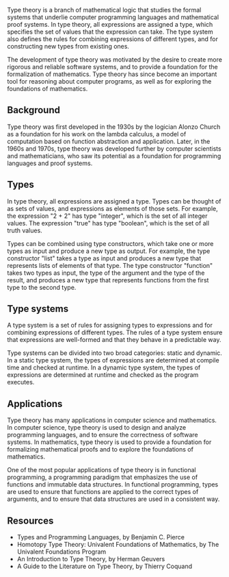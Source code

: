 Type theory is a branch of mathematical logic that studies the formal systems that underlie computer programming languages and mathematical proof systems. In type theory, all expressions are assigned a type, which specifies the set of values that the expression can take. The type system also defines the rules for combining expressions of different types, and for constructing new types from existing ones.

The development of type theory was motivated by the desire to create more rigorous and reliable software systems, and to provide a foundation for the formalization of mathematics. Type theory has since become an important tool for reasoning about computer programs, as well as for exploring the foundations of mathematics.

## Background

Type theory was first developed in the 1930s by the logician Alonzo Church as a foundation for his work on the lambda calculus, a model of computation based on function abstraction and application. Later, in the 1960s and 1970s, type theory was developed further by computer scientists and mathematicians, who saw its potential as a foundation for programming languages and proof systems.

## Types

In type theory, all expressions are assigned a type. Types can be thought of as sets of values, and expressions as elements of those sets. For example, the expression "2 + 2" has type "integer", which is the set of all integer values. The expression "true" has type "boolean", which is the set of all truth values.

Types can be combined using type constructors, which take one or more types as input and produce a new type as output. For example, the type constructor "list" takes a type as input and produces a new type that represents lists of elements of that type. The type constructor "function" takes two types as input, the type of the argument and the type of the result, and produces a new type that represents functions from the first type to the second type.

## Type systems

A type system is a set of rules for assigning types to expressions and for combining expressions of different types. The rules of a type system ensure that expressions are well-formed and that they behave in a predictable way.

Type systems can be divided into two broad categories: static and dynamic. In a static type system, the types of expressions are determined at compile time and checked at runtime. In a dynamic type system, the types of expressions are determined at runtime and checked as the program executes.

## Applications

Type theory has many applications in computer science and mathematics. In computer science, type theory is used to design and analyze programming languages, and to ensure the correctness of software systems. In mathematics, type theory is used to provide a foundation for formalizing mathematical proofs and to explore the foundations of mathematics.

One of the most popular applications of type theory is in functional programming, a programming paradigm that emphasizes the use of functions and immutable data structures. In functional programming, types are used to ensure that functions are applied to the correct types of arguments, and to ensure that data structures are used in a consistent way.

## Resources

-   Types and Programming Languages, by Benjamin C. Pierce
-   Homotopy Type Theory: Univalent Foundations of Mathematics, by The Univalent Foundations Program
-   An Introduction to Type Theory, by Herman Geuvers
-   A Guide to the Literature on Type Theory, by Thierry Coquand